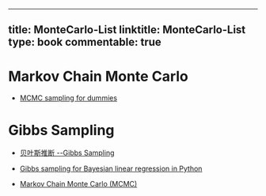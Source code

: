 
---
title: MonteCarlo-List
linktitle: MonteCarlo-List
type: book
commentable: true
---

# Markov Chain Monte Carlo

- [MCMC sampling for dummies](http://twiecki.github.io/blog/2015/11/10/mcmc-sampling/)

# Gibbs Sampling

- [贝叶斯推断 --Gibbs Sampling](http://blog.csdn.net/u010533386/article/details/51449812)

- [Gibbs sampling for Bayesian linear regression in Python](http://kieranrcampbell.github.io/gibbs-sampling-bayesian-linear-regression/)

- [Markov Chain Monte Carlo (MCMC)](https://people.duke.edu/~ccc14/sta-663/MCMC.html)

    